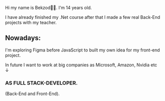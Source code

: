 <p>Hi my name is Bekzod🧑‍💻. I'm 14 years old.</p>
<p>I have already finished my .Net course after that I made a few real Back-End projects with my teacher.</p>
<p><h2>Nowadays:</h2> I'm exploring Figma before JavaScript to built my own idea for my front-end project.</p>
<p>In future I want to work at big companies as Microsoft, Amazon, Nvidia etc ↓</p><h3>AS FULL STACK-DEVELOPER.</h3>(Back-End and Front-End).

<!---
bekzod28072009/bekzod28072009 is a ✨ special ✨ repository because its `README.md` (this file) appears on your GitHub profile.
You can click the Preview link to take a look at your changes.
--->

